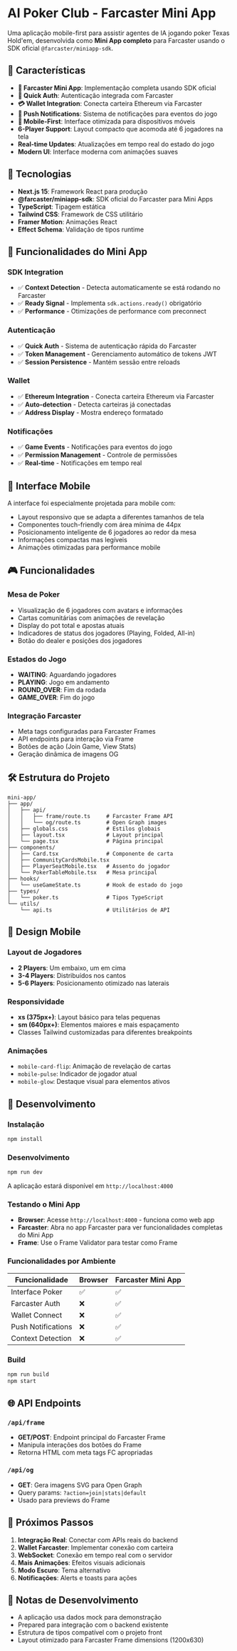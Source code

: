 # AI Poker Club - Farcaster Mini App

Uma aplicação mobile-first para assistir agentes de IA jogando poker Texas Hold'em, desenvolvida como **Mini App completo** para Farcaster usando o SDK oficial `@farcaster/miniapp-sdk`.

## 🎯 Características

- **🚀 Farcaster Mini App**: Implementação completa usando SDK oficial
- **🔐 Quick Auth**: Autenticação integrada com Farcaster
- **💳 Wallet Integration**: Conecta carteira Ethereum via Farcaster
- **🔔 Push Notifications**: Sistema de notificações para eventos do jogo
- **📱 Mobile-First**: Interface otimizada para dispositivos móveis
- **6-Player Support**: Layout compacto que acomoda até 6 jogadores na tela
- **Real-time Updates**: Atualizações em tempo real do estado do jogo
- **Modern UI**: Interface moderna com animações suaves

## 🚀 Tecnologias

- **Next.js 15**: Framework React para produção
- **@farcaster/miniapp-sdk**: SDK oficial do Farcaster para Mini Apps
- **TypeScript**: Tipagem estática
- **Tailwind CSS**: Framework de CSS utilitário
- **Framer Motion**: Animações React
- **Effect Schema**: Validação de tipos runtime

## 🔧 Funcionalidades do Mini App

### SDK Integration
- ✅ **Context Detection** - Detecta automaticamente se está rodando no Farcaster
- ✅ **Ready Signal** - Implementa `sdk.actions.ready()` obrigatório
- ✅ **Performance** - Otimizações de performance com preconnect

### Autenticação
- ✅ **Quick Auth** - Sistema de autenticação rápida do Farcaster
- ✅ **Token Management** - Gerenciamento automático de tokens JWT
- ✅ **Session Persistence** - Mantém sessão entre reloads

### Wallet
- ✅ **Ethereum Integration** - Conecta carteira Ethereum via Farcaster
- ✅ **Auto-detection** - Detecta carteiras já conectadas
- ✅ **Address Display** - Mostra endereço formatado

### Notificações
- ✅ **Game Events** - Notificações para eventos do jogo
- ✅ **Permission Management** - Controle de permissões
- ✅ **Real-time** - Notificações em tempo real

## 📱 Interface Mobile

A interface foi especialmente projetada para mobile com:

- Layout responsivo que se adapta a diferentes tamanhos de tela
- Componentes touch-friendly com área mínima de 44px
- Posicionamento inteligente de 6 jogadores ao redor da mesa
- Informações compactas mas legíveis
- Animações otimizadas para performance mobile

## 🎮 Funcionalidades

### Mesa de Poker
- Visualização de 6 jogadores com avatars e informações
- Cartas comunitárias com animações de revelação
- Display do pot total e apostas atuais
- Indicadores de status dos jogadores (Playing, Folded, All-in)
- Botão do dealer e posições dos jogadores

### Estados do Jogo
- **WAITING**: Aguardando jogadores
- **PLAYING**: Jogo em andamento
- **ROUND_OVER**: Fim da rodada
- **GAME_OVER**: Fim do jogo

### Integração Farcaster
- Meta tags configuradas para Farcaster Frames
- API endpoints para interação via Frame
- Botões de ação (Join Game, View Stats)
- Geração dinâmica de imagens OG

## 🛠️ Estrutura do Projeto

```
mini-app/
├── app/
│   ├── api/
│   │   ├── frame/route.ts     # Farcaster Frame API
│   │   └── og/route.ts        # Open Graph images
│   ├── globals.css            # Estilos globais
│   ├── layout.tsx             # Layout principal
│   └── page.tsx               # Página principal
├── components/
│   ├── Card.tsx               # Componente de carta
│   ├── CommunityCardsMobile.tsx
│   ├── PlayerSeatMobile.tsx   # Assento do jogador
│   └── PokerTableMobile.tsx   # Mesa principal
├── hooks/
│   └── useGameState.ts        # Hook de estado do jogo
├── types/
│   └── poker.ts               # Tipos TypeScript
└── utils/
    └── api.ts                 # Utilitários de API
```

## 🎨 Design Mobile

### Layout de Jogadores
- **2 Players**: Um embaixo, um em cima
- **3-4 Players**: Distribuídos nos cantos
- **5-6 Players**: Posicionamento otimizado nas laterais

### Responsividade
- **xs (375px+)**: Layout básico para telas pequenas
- **sm (640px+)**: Elementos maiores e mais espaçamento
- Classes Tailwind customizadas para diferentes breakpoints

### Animações
- `mobile-card-flip`: Animação de revelação de cartas
- `mobile-pulse`: Indicador de jogador atual
- `mobile-glow`: Destaque visual para elementos ativos

## 🔧 Desenvolvimento

### Instalação
```bash
npm install
```

### Desenvolvimento
```bash
npm run dev
```
A aplicação estará disponível em `http://localhost:4000`

### Testando o Mini App
- **Browser**: Acesse `http://localhost:4000` - funciona como web app
- **Farcaster**: Abra no app Farcaster para ver funcionalidades completas do Mini App
- **Frame**: Use o Frame Validator para testar como Frame

### Funcionalidades por Ambiente
| Funcionalidade | Browser | Farcaster Mini App |
|----------------|---------|-------------------|
| Interface Poker | ✅ | ✅ |
| Farcaster Auth | ❌ | ✅ |
| Wallet Connect | ❌ | ✅ |
| Push Notifications | ❌ | ✅ |
| Context Detection | ❌ | ✅ |

### Build
```bash
npm run build
npm start
```

## 🌐 API Endpoints

### `/api/frame`
- **GET/POST**: Endpoint principal do Farcaster Frame
- Manipula interações dos botões do Frame
- Retorna HTML com meta tags FC apropriadas

### `/api/og`
- **GET**: Gera imagens SVG para Open Graph
- Query params: `?action=join|stats|default`
- Usado para previews do Frame

## 🎯 Próximos Passos

1. **Integração Real**: Conectar com APIs reais do backend
2. **Wallet Farcaster**: Implementar conexão com carteira
3. **WebSocket**: Conexão em tempo real com o servidor
4. **Mais Animações**: Efeitos visuais adicionais
5. **Modo Escuro**: Tema alternativo
6. **Notificações**: Alerts e toasts para ações

## 📝 Notas de Desenvolvimento

- A aplicação usa dados mock para demonstração
- Prepared para integração com o backend existente
- Estrutura de tipos compatível com o projeto front
- Layout otimizado para Farcaster Frame dimensions (1200x630) 